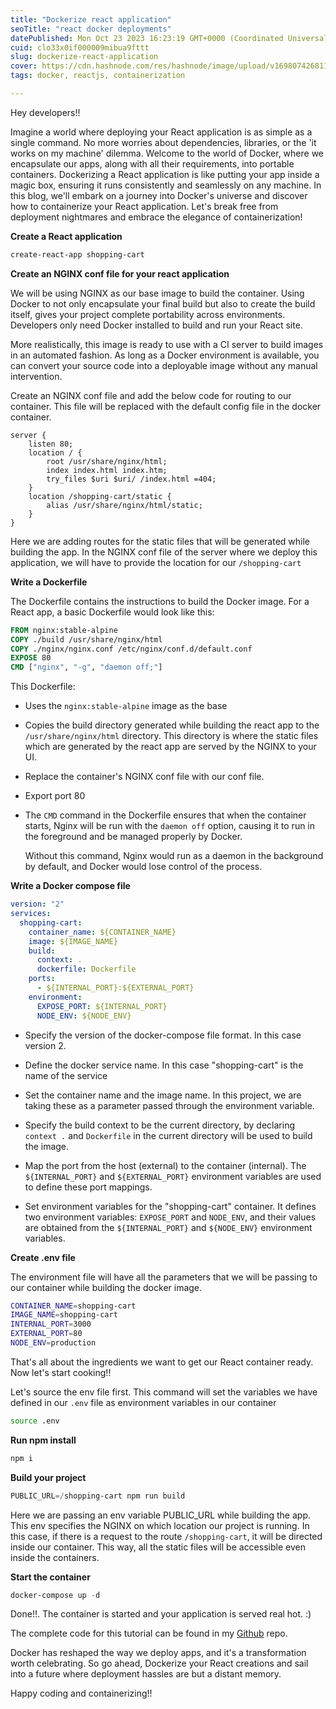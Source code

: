 ```yaml
---
title: "Dockerize react application"
seoTitle: "react docker deployments"
datePublished: Mon Oct 23 2023 16:23:19 GMT+0000 (Coordinated Universal Time)
cuid: clo33x0if000009mibua9fttt
slug: dockerize-react-application
cover: https://cdn.hashnode.com/res/hashnode/image/upload/v1698074268110/2ca54734-fb0b-4caa-9009-781cb76cca8d.jpeg
tags: docker, reactjs, containerization

---
```


Hey developers!!

Imagine a world where deploying your React application is as simple as a single command. No more worries about dependencies, libraries, or the 'it works on my machine' dilemma. Welcome to the world of Docker, where we encapsulate our apps, along with all their requirements, into portable containers. Dockerizing a React application is like putting your app inside a magic box, ensuring it runs consistently and seamlessly on any machine. In this blog, we'll embark on a journey into Docker's universe and discover how to containerize your React application. Let's break free from deployment nightmares and embrace the elegance of containerization!

**Create a React application**

```powershell
create-react-app shopping-cart
```

**Create an NGINX conf file for your react application**

We will be using NGINX as our base image to build the container. Using Docker to not only encapsulate your final build but also to create the build itself, gives your project complete portability across environments. Developers only need Docker installed to build and run your React site.

More realistically, this image is ready to use with a CI server to build images in an automated fashion. As long as a Docker environment is available, you can convert your source code into a deployable image without any manual intervention.

Create an NGINX conf file and add the below code for routing to our container. This file will be replaced with the default config file in the docker container.

```nginx
server {
	listen 80;
	location / {
		root /usr/share/nginx/html;
		index index.html index.htm;
		try_files $uri $uri/ /index.html =404;
	}
    location /shopping-cart/static {
        alias /usr/share/nginx/html/static;
    }
}
```

Here we are adding routes for the static files that will be generated while building the app. In the NGINX conf file of the server where we deploy this application, we will have to provide the location for our `/shopping-cart`

**Write a Dockerfile**

The Dockerfile contains the instructions to build the Docker image. For a React app, a basic Dockerfile would look like this:

```dockerfile
FROM nginx:stable-alpine
COPY ./build /usr/share/nginx/html
COPY ./nginx/nginx.conf /etc/nginx/conf.d/default.conf
EXPOSE 80
CMD ["nginx", "-g", "daemon off;"]
```

This Dockerfile:

* Uses the `nginx:stable-alpine` image as the base
    
* Copies the build directory generated while building the react app to the `/usr/share/nginx/html` directory. This directory is where the static files which are generated by the react app are served by the NGINX to your UI.
    
* Replace the container's NGINX conf file with our conf file.
    
* Export port 80
    
* The `CMD` command in the Dockerfile ensures that when the container starts, Nginx will be run with the `daemon off` option, causing it to run in the foreground and be managed properly by Docker.
    
    Without this command, Nginx would run as a daemon in the background by default, and Docker would lose control of the process.
    

**Write a Docker compose file**

```yaml
version: "2"
services:
  shopping-cart:
    container_name: ${CONTAINER_NAME}
    image: ${IMAGE_NAME}
    build:
      context: .
      dockerfile: Dockerfile
    ports:
      - ${INTERNAL_PORT}:${EXTERNAL_PORT}
    environment:
      EXPOSE_PORT: ${INTERNAL_PORT}
      NODE_ENV: ${NODE_ENV}
```

* Specify the version of the docker-compose file format. In this case version 2.
    
* Define the docker service name. In this case "shopping-cart" is the name of the service
    
* Set the container name and the image name. In this project, we are taking these as a parameter passed through the environment variable.
    
* Specify the build context to be the current directory, by declaring `context .` and `Dockerfile` in the current directory will be used to build the image.
    
* Map the port from the host (external) to the container (internal). The `${INTERNAL_PORT}` and `${EXTERNAL_PORT}` environment variables are used to define these port mappings.
    
* Set environment variables for the "shopping-cart" container. It defines two environment variables: `EXPOSE_PORT` and `NODE_ENV`, and their values are obtained from the `${INTERNAL_PORT}` and `${NODE_ENV}` environment variables.
    

**Create .env file**

The environment file will have all the parameters that we will be passing to our container while building the docker image.

```bash
CONTAINER_NAME=shopping-cart
IMAGE_NAME=shopping-cart
INTERNAL_PORT=3000
EXTERNAL_PORT=80
NODE_ENV=production
```

That's all about the ingredients we want to get our React container ready. Now let's start cooking!!

Let's source the env file first. This command will set the variables we have defined in our `.env` file as environment variables in our container

```bash
source .env
```

**Run npm install**

```powershell
npm i
```

**Build your project**

```powershell
PUBLIC_URL=/shopping-cart npm run build
```

Here we are passing an env variable PUBLIC\_URL while building the app. This env specifies the NGINX on which location our project is running. In this case, if there is a request to the route `/shopping-cart`, it will be directed inside our container. This way, all the static files will be accessible even inside the containers.

**Start the container**

```powershell
docker-compose up -d
```

Done!!. The container is started and your application is served real hot. :)

The complete code for this tutorial can be found in my [Github](https://github.com/Ravi-Rsankar/react-docker) repo.

Docker has reshaped the way we deploy apps, and it's a transformation worth celebrating. So go ahead, Dockerize your React creations and sail into a future where deployment hassles are but a distant memory.

Happy coding and containerizing!!